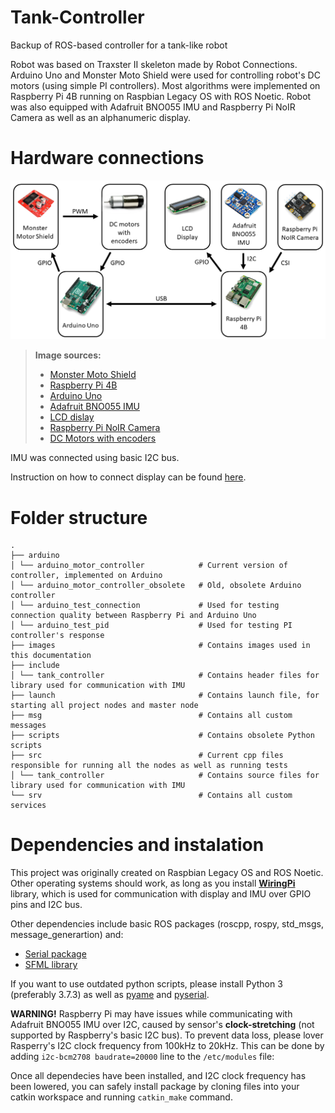 # Tank-Controller
Backup of ROS-based controller for a tank-like robot

Robot was based on Traxster II skeleton made by Robot Connections. Arduino Uno and Monster Moto Shield were used for controlling robot's DC motors (using simple PI controllers). 
Most algorithms were implemented on Raspberry Pi 4B running on Raspbian Legacy OS with ROS Noetic.
Robot was also equipped with Adafruit BNO055 IMU and Raspberry Pi NoIR Camera as well as an alphanumeric display.

# Hardware connections

![Hardware connections](https://github.com/swirszcz-adrian/Tank-Controller/blob/master/images/hardware-connections.png)

> **Image sources:**
> - [Monster Moto Shield](https://kamami.pl/sterowniki-silnikow-dc/582462-monster-moto-shield-modul-z-podwojnym-sterownikiem-silnikow-dc-vnh2sp30-kompatybilny-z-arduino.html )
> - [Raspberry Pi 4B](https://botland.com.pl/moduly-i-zestawy-raspberry-pi-4b/16579-raspberry-pi-4-model-b-wifi-dualband-bluetooth-8gb-ram-15ghz-765756931199.html)
> - [Arduino Uno](https://botland.com.pl/arduino-seria-podstawowa-oryginalne-plytki/1060-arduino-uno-rev3-a000066-7630049200050.html)
> - [Adafruit BNO055 IMU](https://ca.robotshop.com/products/bno055-9-dof-absolute-orientation-imu-fusion-breakout-board)
> - [LCD dislay](https://botland.com.pl/wyswietlacze-alfanumeryczne-i-graficzne/19732-wyswietlacz-lcd-2x16-znakow-niebieski-ze-zlaczami-justpi-5903351243131.html)
> - [Raspberry Pi NoIR Camera](https://botland.com.pl/kamery-do-raspberry-pi/6128-raspberry-pi-noir-camera-hd-v2-8mpx-oryginalna-kamera-nocna-dla-raspberry-pi-640522710898.html)
> - [DC Motors with encoders](https://www.hennkwell.com.tw/en/product/Dia.-32mm-Gearbox-Motor/PK32.html)

IMU was connected using basic I2C bus.

Instruction on how to connect display can be found [here](https://www.circuitbasics.com/raspberry-pi-lcd-set-up-and-programming-in-c-with-wiringpi/).

# Folder structure

    .
    ├── arduino
    │ └── arduino_motor_controller            # Current version of controller, implemented on Arduino
    │ └── arduino_motor_controller_obsolete   # Old, obsolete Arduino controller
    │ └── arduino_test_connection             # Used for testing connection quality between Raspberry Pi and Arduino Uno
    │ └── arduino_test_pid                    # Used for testing PI controller's response
    ├── images                                # Contains images used in this documentation
    ├── include
    │ └── tank_controller                     # Contains header files for library used for communication with IMU
    ├── launch                                # Contains launch file, for starting all project nodes and master node
    ├── msg                                   # Contains all custom messages
    ├── scripts                               # Contains obsolete Python scripts
    ├── src                                   # Current cpp files responsible for running all the nodes as well as running tests
    │ └── tank_controller                     # Contains source files for library used for communication with IMU
    └── srv                                   # Contains all custom services

# Dependencies and instalation
This project was originally created on Raspbian Legacy OS and ROS Noetic. Other operating systems should work, as long as you install **[WiringPi](http://wiringpi.com/)** 
library, which is used for communication with display and IMU over GPIO pins and I2C bus. 

Other dependencies include basic ROS packages (roscpp, rospy, std_msgs, message_generartion) and:
- [Serial package](http://wjwwood.io/serial/)
- [SFML library](https://www.sfml-dev.org/)

If you want to use outdated python scripts, please install Python 3 (preferably 3.7.3) as well as [pyame](https://www.pygame.org/news) and [pyserial](https://pypi.org/project/pyserial/).

**WARNING!**
Raspberry Pi may have issues while communicating with Adafruit BNO055 IMU over I2C, caused by sensor's **clock-stretching** (not supported by Raspberry's basic I2C bus). 
To prevent data loss, please lover Rasperry's I2C clock frequency from 100kHz to 20kHz.
This can be done by adding ```i2c-bcm2708 baudrate=20000``` line to the ```/etc/modules``` file:

Once all dependecies have been installed, and I2C clock frequency has been lowered, you can safely install package by cloning files into your catkin workspace 
and running ```catkin_make``` command.
